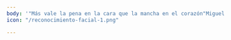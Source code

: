 ```yaml
---
body: '"Más vale la pena en la cara que la mancha en el corazón"Miguel de Cervantes.'
icon: "/reconocimiento-facial-1.png"

---
```


